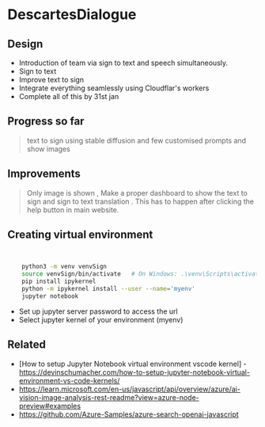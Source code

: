 # DescartesDialogue

## Design

- Introduction of team via sign to text and speech simultaneously.
- Sign to text
- Improve text to sign
- Integrate everything seamlessly using Cloudflar's workers
- Complete all of this by 31st jan


## Progress so far

> text to sign using stable diffusion and few customised prompts and show images

## Improvements 

> Only image is shown , Make a proper dashboard to show the text to sign and sign to text translation .
> This has to happen after clicking the help button in main website. 

## Creating virtual environment

```bash


    python3 -m venv venvSign
    source venvSign/bin/activate   # On Windows: .\venv\Scripts\activate
    pip install ipykernel
    python -m ipykernel install --user --name='myenv'
    jupyter notebook
```

- Set up jupyter server password to access the url
- Select jupyter kernel of your environment (myenv)

## Related

 - [How to setup Jupyter Notebook virtual environment vscode kernel] - https://devinschumacher.com/how-to-setup-jupyter-notebook-virtual-environment-vs-code-kernels/
 - https://learn.microsoft.com/en-us/javascript/api/overview/azure/ai-vision-image-analysis-rest-readme?view=azure-node-preview#examples
 - https://github.com/Azure-Samples/azure-search-openai-javascript

